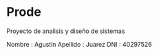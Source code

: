 # Prode
Proyecto de analisis y diseño de sistemas

Nombre : Agustin
Apellido : Juarez
DNI : 40297526




